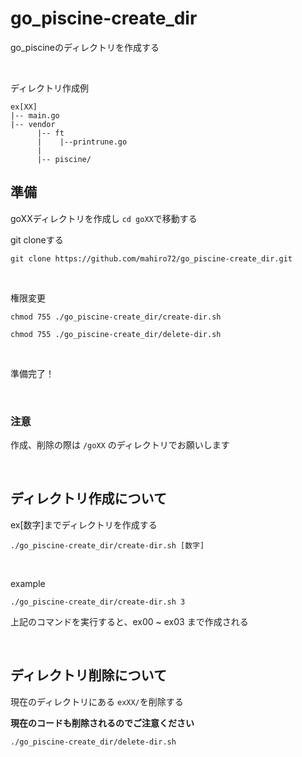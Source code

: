 # go_piscine-create_dir

go_piscineのディレクトリを作成する

<br>

ディレクトリ作成例
```
ex[XX]
|-- main.go
|-- vendor
      |-- ft
      |    |--printrune.go
      |
      |-- piscine/
```
## 準備

goXXディレクトリを作成し ```cd goXX```で移動する

git cloneする
```
git clone https://github.com/mahiro72/go_piscine-create_dir.git
```

<br>

権限変更

```
chmod 755 ./go_piscine-create_dir/create-dir.sh
```

```
chmod 755 ./go_piscine-create_dir/delete-dir.sh
```

<br>

準備完了！

<br>

### 注意

作成、削除の際は ```/goXX``` のディレクトリでお願いします

<br>

## ディレクトリ作成について

ex[数字]までディレクトリを作成する

```
./go_piscine-create_dir/create-dir.sh [数字]
```

<br>

example
```
./go_piscine-create_dir/create-dir.sh 3
```
上記のコマンドを実行すると、ex00 ~ ex03 まで作成される

<br>

## ディレクトリ削除について

現在のディレクトリにある ```exXX/```を削除する

**現在のコードも削除されるのでご注意ください**

```
./go_piscine-create_dir/delete-dir.sh
```
